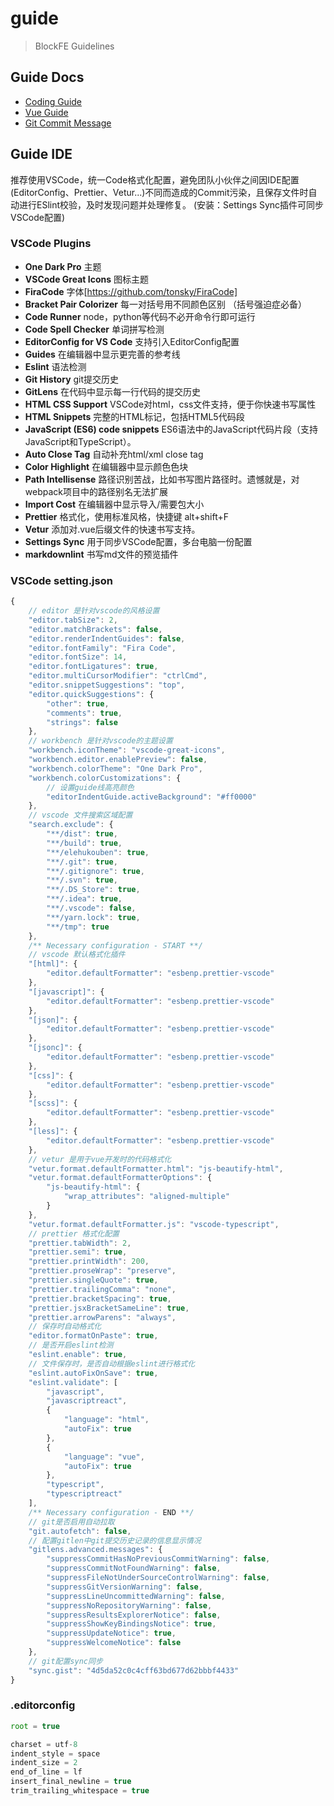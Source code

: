 # guide

> BlockFE Guidelines

## Guide Docs

- [Coding Guide](https://guide.aotu.io/)
- [Vue Guide](https://cn.vuejs.org/v2/style-guide/)
- [Git Commit Message](https://gist.github.com/stephenparish/9941e89d80e2bc58a153)

## Guide IDE

推荐使用VSCode，统一Code格式化配置，避免团队小伙伴之间因IDE配置(EditorConfig、Prettier、Vetur...)不同而造成的Commit污染，且保存文件时自动进行ESlint校验，及时发现问题并处理修复。
(安装：Settings Sync插件可同步VSCode配置)

### VSCode Plugins

- **One Dark Pro** 主题
- **VSCode Great Icons** 图标主题
- **FiraCode** 字体[https://github.com/tonsky/FiraCode]
- **Bracket Pair Colorizer** 每一对括号用不同颜色区别 （括号强迫症必备）
- **Code Runner** node，python等代码不必开命令行即可运行
- **Code Spell Checker** 单词拼写检测
- **EditorConfig for VS Code** 支持引入EditorConfig配置
- **Guides** 在编辑器中显示更完善的参考线
- **Eslint** 语法检测
- **Git History** git提交历史
- **GitLens** 在代码中显示每一行代码的提交历史
- **HTML CSS Support** VSCode对html，css文件支持，便于你快速书写属性
- **HTML Snippets** 完整的HTML标记，包括HTML5代码段
- **JavaScript (ES6) code snippets** ES6语法中的JavaScript代码片段（支持JavaScript和TypeScript）。
- **Auto Close Tag** 自动补充html/xml close tag
- **Color Highlight** 在编辑器中显示颜色色块
- **Path Intellisense** 路径识别苦战，比如书写图片路径时。遗憾就是，对webpack项目中的路径别名无法扩展
- **Import Cost** 在编辑器中显示导入/需要包大小
- **Prettier** 格式化，使用标准风格，快捷键 alt+shift+F
- **Vetur** 添加对.vue后缀文件的快速书写支持。
- **Settings Sync** 用于同步VSCode配置，多台电脑一份配置
- **markdownlint** 书写md文件的预览插件

### VSCode setting.json

```javascript
{
    // editor 是针对vscode的风格设置
    "editor.tabSize": 2,
    "editor.matchBrackets": false,
    "editor.renderIndentGuides": false,
    "editor.fontFamily": "Fira Code",
    "editor.fontSize": 14,
    "editor.fontLigatures": true,
    "editor.multiCursorModifier": "ctrlCmd",
    "editor.snippetSuggestions": "top",
    "editor.quickSuggestions": {
        "other": true,
        "comments": true,
        "strings": false
    },
    // workbench 是针对vscode的主题设置
    "workbench.iconTheme": "vscode-great-icons",
    "workbench.editor.enablePreview": false,
    "workbench.colorTheme": "One Dark Pro",
    "workbench.colorCustomizations": {
        // 设置guide线高亮颜色
        "editorIndentGuide.activeBackground": "#ff0000"
    },
    // vscode 文件搜索区域配置
    "search.exclude": {
        "**/dist": true,
        "**/build": true,
        "**/elehukouben": true,
        "**/.git": true,
        "**/.gitignore": true,
        "**/.svn": true,
        "**/.DS_Store": true,
        "**/.idea": true,
        "**/.vscode": false,
        "**/yarn.lock": true,
        "**/tmp": true
    },
    /** Necessary configuration - START **/
    // vscode 默认格式化插件
    "[html]": {
        "editor.defaultFormatter": "esbenp.prettier-vscode"
    },
    "[javascript]": {
        "editor.defaultFormatter": "esbenp.prettier-vscode"
    },
    "[json]": {
        "editor.defaultFormatter": "esbenp.prettier-vscode"
    },
    "[jsonc]": {
        "editor.defaultFormatter": "esbenp.prettier-vscode"
    },
    "[css]": {
        "editor.defaultFormatter": "esbenp.prettier-vscode"
    },
    "[scss]": {
        "editor.defaultFormatter": "esbenp.prettier-vscode"
    },
    "[less]": {
        "editor.defaultFormatter": "esbenp.prettier-vscode"
    },
    // vetur 是用于vue开发时的代码格式化
    "vetur.format.defaultFormatter.html": "js-beautify-html",
    "vetur.format.defaultFormatterOptions": {
        "js-beautify-html": {
            "wrap_attributes": "aligned-multiple"
        }
    },
    "vetur.format.defaultFormatter.js": "vscode-typescript",
    // prettier 格式化配置
    "prettier.tabWidth": 2,
    "prettier.semi": true,
    "prettier.printWidth": 200,
    "prettier.proseWrap": "preserve",
    "prettier.singleQuote": true,
    "prettier.trailingComma": "none",
    "prettier.bracketSpacing": true,
    "prettier.jsxBracketSameLine": true,
    "prettier.arrowParens": "always",
    // 保存时自动格式化
    "editor.formatOnPaste": true,
    // 是否开启eslint检测
    "eslint.enable": true,
    // 文件保存时，是否自动根据eslint进行格式化
    "eslint.autoFixOnSave": true,
    "eslint.validate": [
        "javascript",
        "javascriptreact",
        {
            "language": "html",
            "autoFix": true
        },
        {
            "language": "vue",
            "autoFix": true
        },
        "typescript",
        "typescriptreact"
    ],
    /** Necessary configuration - END **/
    // git是否启用自动拉取
    "git.autofetch": false,
    // 配置gitlen中git提交历史记录的信息显示情况
    "gitlens.advanced.messages": {
        "suppressCommitHasNoPreviousCommitWarning": false,
        "suppressCommitNotFoundWarning": false,
        "suppressFileNotUnderSourceControlWarning": false,
        "suppressGitVersionWarning": false,
        "suppressLineUncommittedWarning": false,
        "suppressNoRepositoryWarning": false,
        "suppressResultsExplorerNotice": false,
        "suppressShowKeyBindingsNotice": true,
        "suppressUpdateNotice": true,
        "suppressWelcomeNotice": false
    },
    // git配置sync同步
    "sync.gist": "4d5da52c0c4cff63bd677d62bbbf4433"
}
```

### .editorconfig

```javascript
root = true

charset = utf-8
indent_style = space
indent_size = 2
end_of_line = lf
insert_final_newline = true
trim_trailing_whitespace = true
```